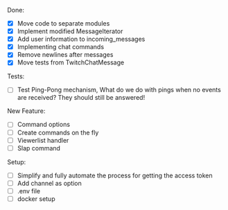 Done:
- [X] Move code to separate modules
- [X] Implement modified MessageIterator
- [X] Add user information to incoming_messages
- [X] Implementing chat commands
- [X] Remove newlines after messages
- [X] Move tests from TwitchChatMessage

Tests:
- [ ] Test Ping-Pong mechanism, What do we do with pings when no events are received? They should still be answered!

New Feature:
- [ ] Command options
- [ ] Create commands on the fly
- [ ] Viewerlist handler
- [ ] Slap command

Setup:
- [ ] Simplify and fully automate the process for getting the access token
- [ ] Add channel as option
- [ ] .env file
- [ ] docker setup
